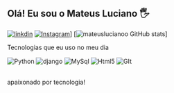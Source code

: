 ## Olá! Eu sou o Mateus Luciano 🖐️


[![linkdin](https://img.shields.io/badge/LinkedIn-0077B5?style=for-the-badge&logo=linkedin&logoColor=white)](https://www.linkedin.com/in/mateus-luciano-38087722b/)
[![Instagram](https://img.shields.io/badge/Instagram-E4405F?style=for-the-badge&logo=instagram&logoColor=white)](https://www.instagram.com/mateuslucianoo/)]
[![mateuslucianoo GitHub stats](https://github-readme-stats.vercel.app/api?username=mateuslucianoo&show_icons=true&theme=dracula&count_private=true)]



 Tecnologias que eu uso no meu dia

<div style="display: inline_block">
  <img align="center" alt="Python" src="https://img.shields.io/badge/Python-14354C?style=for-the-badge&logo=python&logoColor=white" />
  <img align="center" alt="django" src="https://img.shields.io/badge/Django-092E20?style=for-the-badge&logo=django&logoColor=white" />
  <img align="center" alt="MySql" src="https://img.shields.io/badge/MySQL-005C84?style=for-the-badge&logo=mysql&logoColor=white" />
  <img align="center" alt="Html5" src="https://img.shields.io/badge/HTML5-E34F26?style=for-the-badge&logo=html5&logoColor=white" />
  <img align="center" alt="GIt" src="https://img.shields.io/badge/GIT-E44C30?style=for-the-badge&logo=git&logoColor=white" />
</div><br/>

apaixonado por tecnologia!

